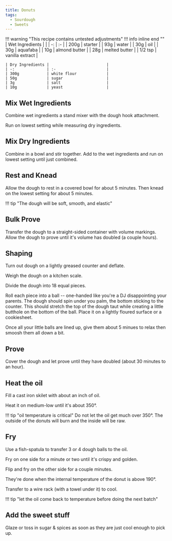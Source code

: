 ```yaml
---
title: Donuts
tags:
  - Sourdough
  - Sweets
---
```

!!! warning "This recipe contains untested adjustments"
!!! info inline end  ""
    | Wet Ingredients |                         |
    | -:              | :-                      |
    | 200g            | starter                 |
    | 93g             | water                   |
    | 30g             | oil                     |
    | 30g             | aquafaba                |
    | 10g             | almond butter           |
    | 28g             | melted butter           |
    | 1/2 tsp         | vanilla extract         |

    | Dry Ingredients |                         |
    | -:              | :-                      |
    | 300g            | white flour             |
    | 50g             | sugar                   |
    | 3g              | salt                    |
    | 10g             | yeast                   |

## Mix Wet Ingredients
Combine wet ingredients a stand mixer with the dough hook attachment.

Run on lowest setting while measuring dry ingredients.

## Mix Dry Ingredients
Combine in a bowl and stir together. Add to the wet ingredients and run on lowest setting until just combined.

## Rest and Knead
Allow the dough to rest in a covered bowl for about 5 minutes. Then knead on the lowest setting for about 5 minutes.

!!! tip "The dough will be soft, smooth, and elastic"

## Bulk Prove
Transfer the dough to a straight-sided container with volume markings. Allow the dough to prove until it's volume has doubled (a couple hours).

## Shaping
Turn out dough on a lightly greased counter and deflate.

Weigh the dough on a kitchen scale.

Divide the dough into 18 equal pieces.

Roll each piece into a ball -- one-handed like you're a DJ disappointing your parents. The dough should spin under you palm, the bottom sticking to the counter. This should stretch the top of the dough taut while creating a little butthole on the bottom of the ball. Place it on a lightly floured surface or a cookiesheet.

Once all your little balls are lined up, give them about 5 minues to relax then smoosh them all down a bit.

## Prove
Cover the dough and let prove until they have doubled (about 30 minutes to an hour).

## Heat the oil
Fill a cast iron skilet with about an inch of oil.

Heat it on medium-low until it's about 350°.

!!! tip "oil temperature is critical"
    Do not let the oil get much over 350°. The outside of the donuts will burn and the inside will be raw.

## Fry
Use a fish-spatula to transfer 3 or 4 dough balls to the oil.

Fry on one side for a minute or two until it's crispy and golden.

Flip and fry on the other side for a couple minutes.

They're done when the internal temperature of the donut is above 190°.

Transfer to a wire rack (with a towel under it) to cool.

!!! tip "let the oil come back to temperature before doing the next batch"

## Add the sweet stuff
Glaze or toss in sugar & spices as soon as they are just cool enough to pick up.